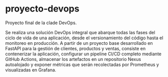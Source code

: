 # proyecto-devops

Proyecto final de la clade DevOps. 

Se realiza una solución DevOps integral que abarque todas las fases del ciclo de vida de una aplicación, desde el versionamiento del código hasta el monitoreo en producción. A partir de un proyecto base desarrollado en FastAPI para la gestión de clientes, productos y ventas, consiste en contenerizar la aplicación, configurar un pipeline CI/CD completo mediante GitHub Actions, almacenar los artefactos en un repositorio Nexus autoalojado y exponer métricas que serán recolectadas por Prometheus y visualizadas en Grafana.